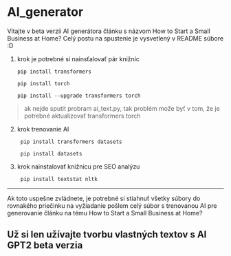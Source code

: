 # AI_generator
Vitajte v beta verzii AI generátora článku s názvom How to Start a Small Business at Home? Celý postu na spustenie je vysvetlený v README súbore :D

 1. krok je potrebné si nainsťalovať pár knižníc 

       
        pip install transformers
        
        pip install torch
        
        pip install --upgrade transformers torch
        

> ak nejde sputit probram ai_text.py, tak problém može byť v tom, že je potrebné aktualizovať transformers torch 


        
2. krok trenovanie AI

        pip install transformers datasets
        
        pip install datasets



3. krok nainstalovať knižnicu pre SEO analýzu

        pip install textstat nltk

-------

Ak toto uspešne zvládnete, je potrebné si stiahnuť všetky súbory do rovnakého priečinku na vyžiadanie pošlem celý súbor s trenovanou AI pre generovanie článku na tému How to Start a Small Business at Home? 

Už si len užívajte tvorbu vlastných textov s AI GPT2 beta verzia
-----
